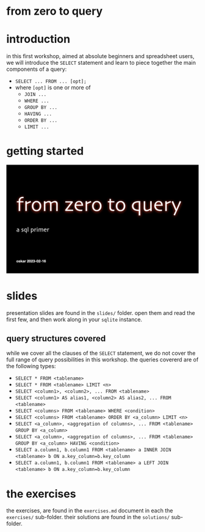 from zero to query
===
# introduction
in this first workshop, aimed at absolute beginners and spreadsheet users, we will introduce the `SELECT` statement and learn to piece together the main components of a query:

- `SELECT ... FROM ... [opt];`
- where `[opt]` is one or more of 
    + `JOIN ...`
    + `WHERE ...`
    + `GROUP BY ...`
    + `HAVING ...`
    + `ORDER BY ...`
    + `LIMIT ...`


# getting started
![from zero to query](../img/from02sql.001.jpeg)


# slides
presentation slides are found in the `slides/` folder. open them and read the first few, and then work along in your `sqlite` instance. 

## query structures covered
while we cover all the clauses of the `SELECT` statement, we do not cover the full range of query possibilities in this workshop. the queries covererd are of the following types:

- `SELECT * FROM <tablename>`
- `SELECT * FROM <tablename> LIMIT <n>`
- `SELECT <column1>, <column2>, ... FROM <tablename>`
- `SELECT <column1> AS alias1, <column2> AS alias2, ... FROM <tablename>`
- `SELECT <columns> FROM <tablename> WHERE <condition>`
- `SELECT <columns> FROM <tablename> ORDER BY <a_column> LIMIT <n>`
- `SELECT <a_column>, <aggregation of columns>, ... FROM <tablename> GROUP BY <a_column>`
- `SELECT <a_column>, <aggregation of columns>, ... FROM <tablename> GROUP BY <a_column> HAVING <condition>`
- `SELECT a.column1, b.column1 FROM <tablename> a INNER JOIN <tablename> b ON a.key_column=b.key_column`
- `SELECT a.column1, b.column1 FROM <tablename> a LEFT JOIN <tablename> b ON a.key_column=b.key_column`


# the exercises
the exercises, are found in the `exercises.md` document in each the `exercises/` sub-folder. their solutions are found in the `solutions/` sub-folder.

